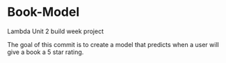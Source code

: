 # Book-Model
Lambda Unit 2 build week project

The goal of this commit is to create a model that predicts when a user will give a book a 5 star rating.
